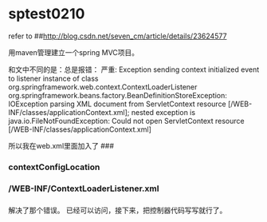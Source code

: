 # sptest0210
refer to
##http://blog.csdn.net/seven_cm/article/details/23624577

用maven管理建立一个spring MVC项目。

和文中不同的是：总是报错：
严重: Exception sending context initialized event to listener instance of class org.springframework.web.context.ContextLoaderListener
org.springframework.beans.factory.BeanDefinitionStoreException: IOException parsing XML document from ServletContext resource [/WEB-INF/classes/applicationContext.xml]; nested exception is java.io.FileNotFoundException: Could not open ServletContext resource [/WEB-INF/classes/applicationContext.xml]

所以我在web.xml里面加入了
###<context-param>
###    <param-name>contextConfigLocation</param-name>
###    <param-value>/WEB-INF/ContextLoaderListener.xml</param-value>
### </context-param>

解决了那个错误。
已经可以访问，接下来，把控制器代码写写就行了。
